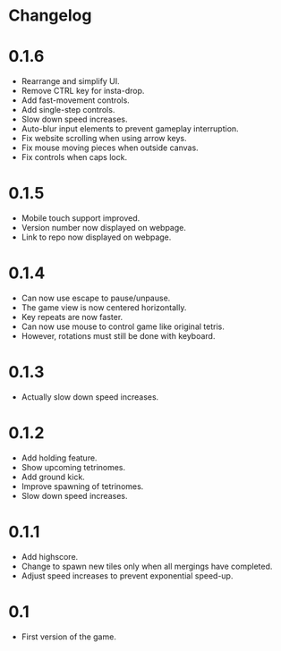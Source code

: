 # Changelog

# 0.1.6

 - Rearrange and simplify UI.
 - Remove CTRL key for insta-drop.
 - Add fast-movement controls.
 - Add single-step controls.
 - Slow down speed increases.
 - Auto-blur input elements to prevent gameplay interruption.
 - Fix website scrolling when using arrow keys.
 - Fix mouse moving pieces when outside canvas.
 - Fix controls when caps lock.

# 0.1.5

 - Mobile touch support improved.
 - Version number now displayed on webpage.
 - Link to repo now displayed on webpage.

# 0.1.4

 - Can now use escape to pause/unpause.
 - The game view is now centered horizontally.
 - Key repeats are now faster.
 - Can now use mouse to control game like original tetris.
 - However, rotations must still be done with keyboard.

# 0.1.3

 - Actually slow down speed increases.

# 0.1.2

 - Add holding feature.
 - Show upcoming tetrinomes.
 - Add ground kick.
 - Improve spawning of tetrinomes.
 - Slow down speed increases.

# 0.1.1

 - Add highscore.
 - Change to spawn new tiles only when all mergings have completed.
 - Adjust speed increases to prevent exponential speed-up.

# 0.1

 - First version of the game.
